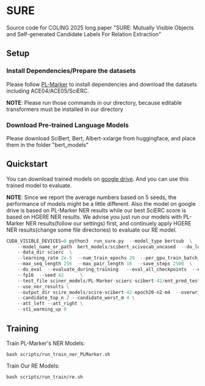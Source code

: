 # SURE
Source code for COLING 2025 long paper "SURE: Mutually Visible Objects and Self-generated Candidate Labels For Relation Extraction"
## Setup
### Install Dependencies/Prepare the datasets
Please follow [PL-Marker](https://github.com/thunlp/PL-Marker) to install dependencies and download the datasets including ACE04/ACE05/SciERC.

**NOTE**: Please run those commands in our directory, because editable transformers must be installed in our directory

### Download Pre-trained Language Models
Please download SciBert, Bert, Albert-xxlarge from huggingface, and place them in the folder "bert_models"

## Quickstart
You can download trained models on [google drive](https://drive.google.com/drive/folders/1SGgKHo6GTJifYRlPfhe5ZVUGqaOGxgcS?usp=sharing). And you can use this trained model to evaluate.

**NOTE**: Since we report the average numbers based on 5 seeds, the performance of models might be a little different. Also the model on google drive is based on PL-Marker NER results while our best SciERC score is based on HGERE NER results. We advise you just run our models with PL-Marker NER results(follow our settings) first, and continuely apply HGERE NER results(change some file directories) to evaluate our RE model.

```python
CUDA_VISIBLE_DEVICES=0 python3  run_sure.py  --model_type bertsub  \
    --model_name_or_path  bert_models/scibert_scivocab_uncased  --do_lower_case  \
    --data_dir scierc  \
    --learning_rate 2e-5  --num_train_epochs 20  --per_gpu_train_batch_size  8  --per_gpu_eval_batch_size 16  --gradient_accumulation_steps 1  \
    --max_seq_length 256  --max_pair_length 16  --save_steps 2500  \
    --do_eval  --evaluate_during_training   --eval_all_checkpoints  --eval_logsoftmax  \
    --fp16  --seed 42      \
    --test_file sciner_models/PL-Marker-scierc-scibert-42/ent_pred_test.json  \
    --use_ner_results \
    --output_dir scire_models/scire-scibert-42-epoch20-n2-m4  --overwrite_output_dir \
    --candidate_top_n 2 --candidate_worst_m 4 \
    --att_left --att_right \
    --st1_warming_up 0
```


## Training
Train PL-Marker's NER Models:
```
bash scripts/run_train_ner_PLMarker.sh
```
Train Our RE Models:
```
bash scripts/run_train/re.sh
```


